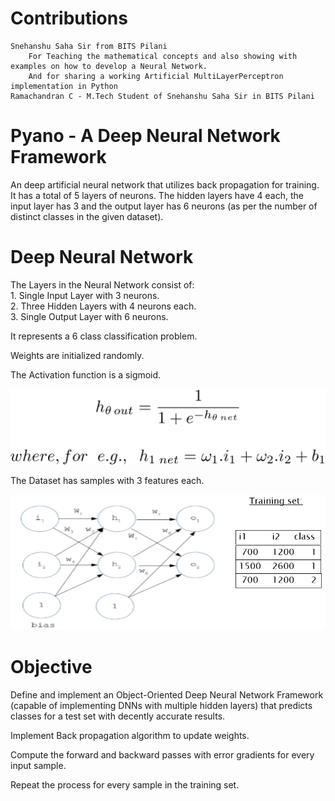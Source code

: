 # Contributions
    Snehanshu Saha Sir from BITS Pilani
        For Teaching the mathematical concepts and also showing with examples on how to develop a Neural Network.
        And for sharing a working Artificial MultiLayerPerceptron implementation in Python
    Ramachandran C - M.Tech Student of Snehanshu Saha Sir in BITS Pilani

# Pyano - A Deep Neural Network Framework
An deep artificial neural network that utilizes back propagation for training. It has a total of 5  layers of neurons. The hidden layers have 4 each, the input layer has 3 and the output layer has 6 neurons (as per the number of distinct classes in the given dataset).

# Deep Neural Network
The Layers in the Neural Network consist of:  
    1. Single Input Layer with 3 neurons.  
    2. Three Hidden Layers with 4 neurons each.  
    3. Single Output Layer with 6 neurons.

It represents a 6 class classification problem.

Weights are initialized randomly.

The Activation function is a sigmoid.

![](sigmoid.png)

The Dataset has samples with 3 features each.

![](NeuralNetwork.png)

# Objective
Define and implement an Object-Oriented Deep Neural Network Framework (capable of implementing DNNs with multiple hidden layers) that predicts classes for a test set with decently accurate results.

Implement Back propagation algorithm to update weights.

Compute the forward and backward passes with error gradients for every input sample.

Repeat the process for every sample in the training set.
